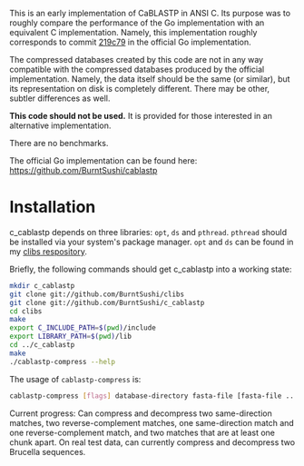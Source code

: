 This is an early implementation of CaBLASTP in ANSI C. Its purpose was to 
roughly compare the performance of the Go implementation with an equivalent C 
implementation. Namely, this implementation roughly corresponds to commit
[219c79](https://github.com/BurntSushi/cablastp/commit/219c792c0ab2d5d46d791dbd237f4d09ea3fccf3)
in the official Go implementation.

The compressed databases created by this code are not in any way compatible 
with the compressed databases produced by the official implementation. Namely, 
the data itself should be the same (or similar), but its representation on disk 
is completely different. There may be other, subtler differences as well.

**This code should not be used.** It is provided for those interested in an
alternative implementation.

There are no benchmarks.

The official Go implementation can be found here:
https://github.com/BurntSushi/cablastp


Installation
============
c_cablastp depends on three libraries: `opt`, `ds` and `pthread`. `pthread` 
should be installed via your system's package manager. `opt` and `ds` can be 
found in my [clibs respository](https://github.com/BurntSushi/clibs).

Briefly, the following commands should get c_cablastp into a working state:

```bash
mkdir c_cablastp
git clone git://github.com/BurntSushi/clibs
git clone git://github.com/BurntSushi/c_cablastp
cd clibs
make
export C_INCLUDE_PATH=$(pwd)/include
export LIBRARY_PATH=$(pwd)/lib
cd ../c_cablastp
make
./cablastp-compress --help
```

The usage of `cablastp-compress` is:

```bash
cablastp-compress [flags] database-directory fasta-file [fasta-file ...]
```


Current progress:  Can compress and decompress two same-direction matches, two reverse-complement matches,
one same-direction match and one reverse-complement match, and two matches that are at least one chunk
apart.  On real test data, can currently compress and decompress two Brucella sequences.
